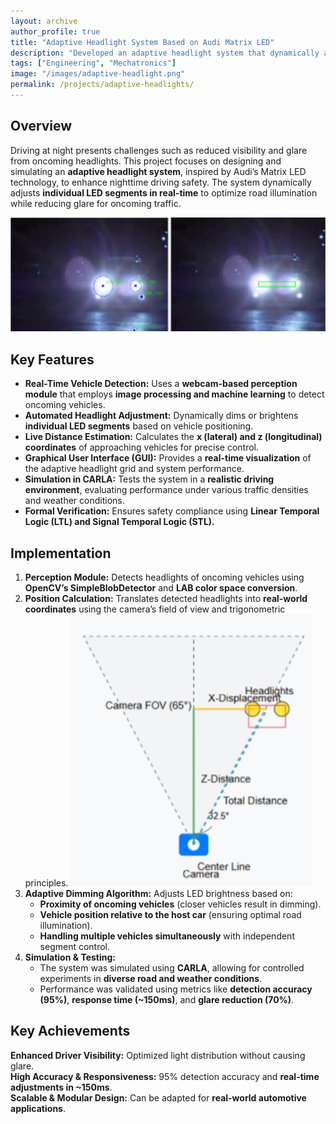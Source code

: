 ```yaml
---
layout: archive
author_profile: true
title: "Adaptive Headlight System Based on Audi Matrix LED"
description: "Developed an adaptive headlight system that dynamically adjusts beam intensity and direction based on vehicle speed and position. Implemented computer vision algorithms to detect oncoming traffic and prevent glare, enhancing night-time driving safety."
tags: ["Engineering", "Mechatronics"]
image: "/images/adaptive-headlight.png"
permalink: /projects/adaptive-headlights/
---
```


## Overview
Driving at night presents challenges such as reduced visibility and glare from oncoming headlights. This project focuses on designing and simulating an **adaptive headlight system**, inspired by Audi’s Matrix LED technology, to enhance nighttime driving safety. The system dynamically adjusts **individual LED segments in real-time** to optimize road illumination while reducing glare for oncoming traffic.

![Adaptive Headlight System](/images/matrix_led0.png)

## Key Features
- **Real-Time Vehicle Detection:** Uses a **webcam-based perception module** that employs **image processing and machine learning** to detect oncoming vehicles.
- **Automated Headlight Adjustment:** Dynamically dims or brightens **individual LED segments** based on vehicle positioning.
- **Live Distance Estimation:** Calculates the **x (lateral) and z (longitudinal) coordinates** of approaching vehicles for precise control.
- **Graphical User Interface (GUI):** Provides a **real-time visualization** of the adaptive headlight grid and system performance.
- **Simulation in CARLA:** Tests the system in a **realistic driving environment**, evaluating performance under various traffic densities and weather conditions.
- **Formal Verification:** Ensures safety compliance using **Linear Temporal Logic (LTL) and Signal Temporal Logic (STL).**

## Implementation
1. **Perception Module:** Detects headlights of oncoming vehicles using **OpenCV’s SimpleBlobDetector** and **LAB color space conversion**.
2. **Position Calculation:** Translates detected headlights into **real-world coordinates** using the camera’s field of view and trigonometric principles.
![](/images/matrix_led1.png)
3. **Adaptive Dimming Algorithm:** Adjusts LED brightness based on:
   - **Proximity of oncoming vehicles** (closer vehicles result in dimming).
   - **Vehicle position relative to the host car** (ensuring optimal road illumination).
   - **Handling multiple vehicles simultaneously** with independent segment control.
4. **Simulation & Testing:**
   - The system was simulated using **CARLA**, allowing for controlled experiments in **diverse road and weather conditions**.
   - Performance was validated using metrics like **detection accuracy (95%)**, **response time (~150ms)**, and **glare reduction (70%)**.


## Key Achievements
 **Enhanced Driver Visibility:** Optimized light distribution without causing glare.  
 **High Accuracy & Responsiveness:** 95% detection accuracy and **real-time adjustments in ~150ms**.  
 **Scalable & Modular Design:** Can be adapted for **real-world automotive applications**.  

